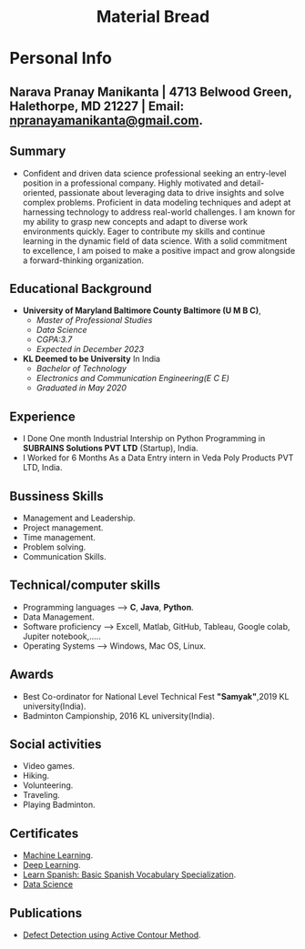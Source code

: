 <h1 align="center">Material Bread</h1>

<p align="center"><h1>Personal Info</h1></p>



<p align="center">
  <![Pranay](NPranay.jpg)>
</p>

## Narava Pranay Manikanta | 4713 Belwood Green, Halethorpe, MD 21227 | Email: npranayamanikanta@gmail.com.

## Summary ##
- Confident and driven data science professional seeking an entry-level position in a professional company. Highly motivated and detail-oriented, passionate about leveraging data to drive insights and solve complex problems. Proficient in data modeling techniques and adept at harnessing technology to address real-world challenges. I am known for my ability to grasp new concepts and adapt to diverse work environments quickly. Eager to contribute my skills and continue learning in the dynamic field of data science. With a solid commitment to excellence, I am poised to make a positive impact and grow alongside a forward-thinking organization.


## Educational Background ##
- **University of Maryland Baltimore County Baltimore (U M B C)**,
  - _Master of Professional Studies_ 
  - _Data Science_
  - _CGPA:3.7_
  - _Expected in December 2023_
- **KL Deemed to be University** In India
  - _Bachelor of Technology_
  - _Electronics and Communication Engineering(E C E)_
  - _Graduated in May 2020_


## Experience ##
- I Done One month Industrial Intership on Python Programming in **SUBRAINS Solutions PVT LTD** (Startup), India.
- I Worked for 6 Months As a Data Entry intern in Veda Poly Products PVT LTD, India.

## Bussiness Skills ##
- Management and Leadership.
- Project management.
- Time management.
- Problem solving.
- Communication Skills.

## Technical/computer skills ##
- Programming languages --> **C**, **Java**, **Python**.
- Data Management.
- Software proficiency --> Excell, Matlab, GitHub, Tableau, Google colab, Jupiter notebook,.....
- Operating Systems --> Windows, Mac OS, Linux.

## Awards ##
- Best Co-ordinator for National Level Technical Fest **"Samyak"**,2019 KL university(India).
- Badminton Campionship, 2016 KL university(India). 

## Social activities ##
- Video games.
- Hiking.
- Volunteering.
- Traveling.
- Playing Badminton.

## Certificates ##
- [Machine Learning](https://coursera.org/share/6004b54663480e2953aa5841f9c26cf3).
- [Deep Learning](https://coursera.org/share/eef1316a10ebe3590db22e1b652c80df).
- [Learn Spanish: Basic Spanish Vocabulary Specialization](https://coursera.org/share/fbe78a7a29aebbe0805e60146f0a423c).
- [Data Science](https://trainings.internshala.com/s/v/237938/d55b7788)


## Publications ##
- [Defect Detection using Active Contour Method](https://www.ijrte.org/wp-content/uploads/papers/v8i4/D4509118419.pdf).
